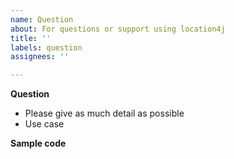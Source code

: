 ```yaml
---
name: Question
about: For questions or support using location4j
title: ''
labels: question
assignees: ''

---
```


**Question**

- Please give as much detail as possible
- Use case

**Sample code**
